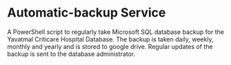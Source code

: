# Automatic-backup Service
  A PowerShell script to regularly take Microsoft SQL database backup for the Yavatmal Criticare Hospital Database.
   The backup is taken daily, weekly, monthly and yearly and is stored to google drive. Regular updates of the backup is sent to the database administrator.


 
 
